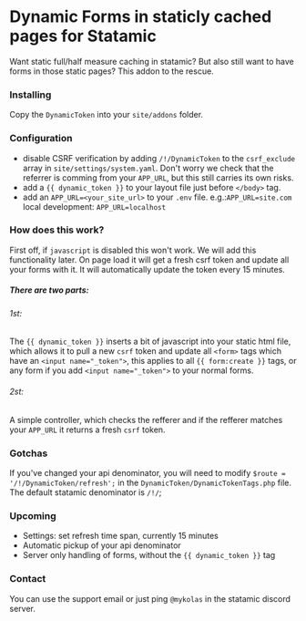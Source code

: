 # Dynamic Forms in staticly cached pages for Statamic

Want static full/half measure caching in statamic?
But also still want to have forms in those static pages?
This addon to the rescue.

### Installing

Copy the `DynamicToken` into your `site/addons` folder.

### Configuration

- disable CSRF verification by adding `/!/DynamicToken` to the `csrf_exclude` array in `site/settings/system.yaml`. Don't worry we check that the referrer is comming from your `APP_URL`, but this still carries its own risks.
- add a `{{ dynamic_token }}` to your layout file just before `</body>` tag.
- add an `APP_URL=<your_site_url>` to your `.env` file.
e.g.:`APP_URL=site.com`
local development: `APP_URL=localhost`

### How does this work?

First off, if `javascript` is disabled this won't work. We will add this functionality later. On page load it will get a fresh csrf token and update all your forms with it. It will automatically update the token every 15 minutes.

##### There are two parts:
###### 1st:
The `{{ dynamic_token }}` inserts a bit of javascript into your static html file, which allows it to pull a new `csrf` token and update all `<form>` tags which have an `<input name="_token">`, this applies to all `{{ form:create }}` tags, or any form if you add `<input name="_token">` to your normal forms.
###### 2st:
A simple controller, which checks the refferer and if the refferer matches your `APP_URL` it returns a fresh `csrf` token.

### Gotchas
If you've changed your api denominator, you will need to modify `$route = '/!/DynamicToken/refresh';` in the `DynamicToken/DynamicTokenTags.php` file. The default statamic denominator is `/!/`;

### Upcoming
- Settings: set refresh time span, currently 15 minutes
- Automatic pickup of your api denominator
- Server only handling of forms, without the `{{ dynamic_token }}` tag

### Contact
You can use the support email or just ping `@mykolas` in the statamic discord server.
